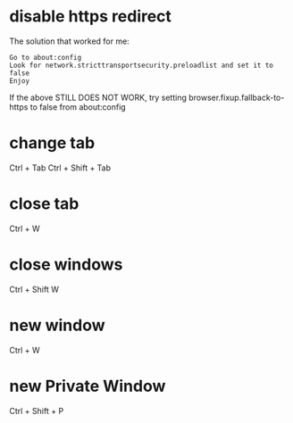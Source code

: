 # disable https redirect

The solution that worked for me:

    Go to about:config
    Look for network.stricttransportsecurity.preloadlist and set it to false
    Enjoy

If the above STILL DOES NOT WORK, try setting browser.fixup.fallback-to-https to false from about:config



# change tab
Ctrl + Tab
Ctrl + Shift + Tab

# close tab
Ctrl + W

# close windows
Ctrl + Shift W

# new window
Ctrl + W

# new Private Window
Ctrl + Shift + P